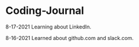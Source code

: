 # Coding-Journal
8-17-2021 Learning about LinkedIn.

8-16-2021 Learned about github.com and slack.com.
